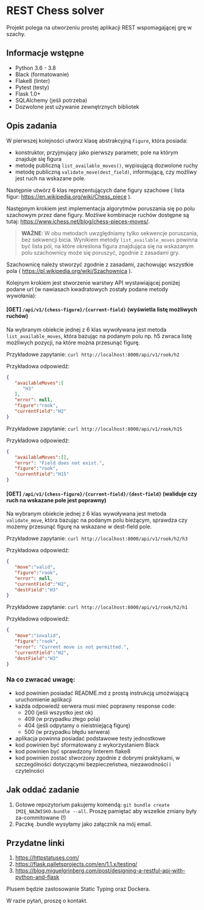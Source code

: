 # REST Chess solver

Projekt polega na utworzeniu prostej aplikacji REST wspomagającej grę w szachy.

## Informacje wstępne

* Python 3.6 - 3.8
* Black (formatowanie)
* Flake8 (linter)
* Pytest (testy)
* Flask 1.0+
* SQLAlchemy (jeśli potrzeba)
* Dozwolone jest używanie zewnętrznych bibliotek

## Opis zadania

W pierwszej kolejności utwórz klasę abstrakcyjną `Figure`, która posiada:

- konstruktor, przyjmujący jako pierwszy parametr, pole na którym znajduje się figura
- metodę publiczną `list_available_moves()`, wypisującą dozwolone ruchy
- metodę publiczną `validate_move(dest_field)`, informującą, czy możliwy jest ruch na wskazane pole.

Następnie utwórz 6 klas reprezentujących dane figury szachowe ( lista figur: https://en.wikipedia.org/wiki/Chess_piece ). 

Następnym krokiem jest implementacja algorytmów poruszania się po polu szachowym przez dane figury. Możliwe kombinacje ruchów dostępne są tutaj: https://www.ichess.net/blog/chess-pieces-moves/. 

> **WAŻNE**: W obu metodach uwzględniamy tylko sekwencje poruszania, bez sekwencji bicia. Wynikiem metody `list_available_moves` powinna być lista pól, na które określona figura znajdująca się na wskazanym polu szachownicy może się poruszyć, zgodnie z zasadami gry. 

Szachownicę należy stworzyć zgodnie z zasadami, zachowując wszystkie pola ( https://pl.wikipedia.org/wiki/Szachownica ).

Kolejnym krokiem jest stworzenie warstwy API wystawiającej poniżej podane url (w nawiasach kwadratowych zostały podane metody wywołania):

#### [GET] `/api/v1/{chess-figure}/{current-field}` (wyświetla listę możliwych ruchów)

Na wybranym obiekcie jednej z 6 klas wywoływana jest metoda `list_available_moves`, która bazując na podanym polu np. h5 zwraca listę możliwych pozycji, na które można przesunąć figurę.

Przykładowe zapytanie:
`curl http://localhost:8000/api/v1/rook/h2`

Przykładowa odpowiedź:

```json
{
   "availableMoves":[
      "H3"
   ],
   "error": null,
   "figure":"rook",
   "currentField":"H2"
}
```

Przykładowe zapytanie:
`curl http://localhost:8000/api/v1/rook/h15`

Przykładowa odpowiedź:

```json
{
   "availableMoves":[],
   "error": "Field does not exist.",
   "figure":"rook",
   "currentField":"H15"
}
```

####  [GET] `/api/v1/{chess-figure}/{current-field}/{dest-field}` (waliduje czy ruch na wskazane pole jest poprawny)

Na wybranym obiekcie jednej z 6 klas wywoływana jest metoda `validate_move`, która bazując na podanym polu bieżącym, sprawdza czy możemy przesunąć figurę na wskazane w dest-field pole.

Przykładowe zapytanie:
`curl http://localhost:8000/api/v1/rook/h2/h3`

Przykładowa odpowiedź:

```json
{
   "move":"valid",
   "figure":"rook",
   "error": null,
   "currentField":"H2",
   "destField":"H3"
}
```

Przykładowe zapytanie:
`curl http://localhost:8000/api/v1/rook/h2/h1`

Przykładowa odpowiedź:

```json
{
   "move":"invalid",
   "figure":"rook",
   "error": "Current move is not permitted.",
   "currentField":"H2",
   "destField":"H3"
}
```

### Na co zwracać uwagę:
- kod powinien posiadać README.md z prostą instrukcją umożwiającą uruchomienie aplikacji
- każda odpowiedź serwera musi mieć poprawny response code:
    - 200 (jeśli wszystko jest ok)
    - 409 (w przypadku złego pola)
    - 404 (jeśli odpytamy o nieistniejącą figurę)
    - 500 (w przypadku błędu serwera)
- aplikacja powinna posiadać podstawowe testy jednostkowe
- kod powinien być sformatowany z wykorzystaniem Black
- kod powinien być sprawdzony linterem flake8
- kod powinien zostać stworzony zgodnie z dobrymi praktykami, w szczególności dotyczącymi bezpieczeństwa, niezawodności i czytelności

## Jak oddać zadanie

1. Gotowe repozytorium pakujemy komendą: `git bundle create IMIĘ_NAZWISKO.bundle --all`. Proszę pamiętać aby wszelkie zmiany były za-commitowane (!)
2. Paczkę .bundle wysyłamy jako załącznik na mój email.

## Przydatne linki

1. https://httpstatuses.com/
2. https://flask.palletsprojects.com/en/1.1.x/testing/
3. https://blog.miguelgrinberg.com/post/designing-a-restful-api-with-python-and-flask

Plusem będzie zastosowanie Static Typing oraz Dockera.

W razie pytań, proszę o kontakt.